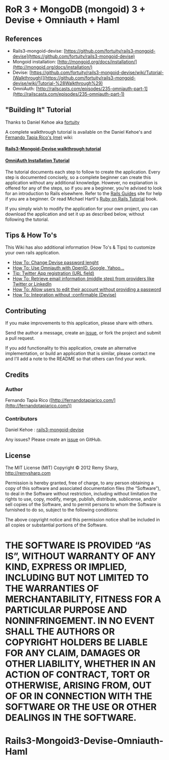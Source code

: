 # RoR 3 + MongoDB (mongoid) 3 + Devise + Omniauth + Haml 

## References

* Rails3-mongoid-devise: [https://github.com/fortuity/rails3-mongoid-devise](https://github.com/fortuity/rails3-mongoid-devise)
* Mongoid installation: [http://mongoid.org/docs/installation/](http://mongoid.org/docs/installation/)
* Devise: [https://github.com/fortuity/rails3-mongoid-devise/wiki/Tutorial-(Walkthrough)](https://github.com/fortuity/rails3-mongoid-devise/wiki/Tutorial-%28Walkthrough%29)
* OmniAuth: [http://railscasts.com/episodes/235-omniauth-part-1](http://railscasts.com/episodes/235-omniauth-part-1)

## "Building It" Tutorial 

Thanks to Daniel Kehoe aka [fortuity](https://github.com/fortuity)

A complete walkthrough tutorial is available on the Daniel Kehoe's and [Fernando Tapia Rico's (me)](http://fernandotapiarico.com) wiki:

#### [Rails3-Mongoid-Devise walkthrough tutorial](http://github.com/fortuity/rails3-mongoid-devise/wiki/Tutorial-%28Walkthrough%29)

#### [OmniAuth Installation Tutorial](https://github.com/fertapric/rails3-mongoid-devise-omniauth/wiki/OmniAuth-Installation-Tutorial)

The tutorial documents each step to follow to create the application. 
Every step is documented concisely, so a complete beginner can create this application without any additional knowledge. 
However, no explanation is offered for any of the steps, so if you are a beginner, you’re advised to look for an introduction to Rails elsewhere. 
Refer to the [Rails Guides](http://guides.rubyonrails.info/) site for help if you are a beginner. 
Or read Michael Hartl's [Ruby on Rails Tutorial](http://railstutorial.org/) book.

If you simply wish to modify the application for your own project, you can download the application and set it up as described below, without following the tutorial.


## Tips & How To's

This Wiki has also additional information (How To's & Tips) to customize your own rails application.
* [How To: Change Devise password lenght](https://github.com/fertapric/rails3-mongoid-devise-omniauth/wiki/How-To:-Change-Devise-password-lenght)
* [How To: Use Omniauth with OpenID, Google, Yahoo...](https://github.com/fertapric/rails3-mongoid-devise-omniauth/wiki/How-To:-Use-Omniauth-with-OpenID,-Google,-Yahoo...)
* [Tip: Twitter App registration (URL field)](https://github.com/fertapric/rails3-mongoid-devise-omniauth/wiki/Tip:-Twitter-App-registration-(URL-field))
* [How To: Retrieve email information (middle step) from providers like Twitter or LinkedIn](https://github.com/fertapric/rails3-mongoid-devise-omniauth/wiki/How-To:-Retrieve-email-information-(middle-step)-from-providers-like-Twitter-or-LinkedIn)
* [How To: Allow users to edit their account without providing a password](https://github.com/fertapric/rails3-mongoid-devise-omniauth/wiki/How-To:-Allow-users-to-edit-their-account-without-providing-a-password)
* [How To: Integration without :confirmable (Devise)](https://github.com/fertapric/rails3-mongoid-devise-omniauth/wiki/Integration-without-:confirmable-(Devise))


## Contributing

If you make improvements to this application, please share with others.

Send the author a message, create an [issue](https://github.com/fertapric/rails3-mongoid-devise-omniauth/issues), or fork the project and submit a pull request.

If you add functionality to this application, create an alternative implementation, or build an application that is similar, please contact me and I'll add a note to the README so that others can find your work.

## Credits

### Author

Fernando Tapia Rico ([http://fernandotapiarico.com/](http://fernandotapiarico.com/))

### Contributors

Daniel Kehoe : [rails3-mongoid-devise](https://github.com/fortuity/rails3-mongoid-devise)

Any issues? Please create an [issue](https://github.com/fertapric/rails3-mongoid-devise-omniauth/issues) on GitHub.

## License

The MIT License (MIT)
Copyright © 2012 Remy Sharp, http://remysharp.com

Permission is hereby granted, free of charge, to any person obtaining a copy of this software and associated documentation files (the “Software”), to deal in the Software without restriction, including without limitation the rights to use, copy, modify, merge, publish, distribute, sublicense, and/or sell copies of the Software, and to permit persons to whom the Software is furnished to do so, subject to the following conditions:

The above copyright notice and this permission notice shall be included in all copies or substantial portions of the Software.

THE SOFTWARE IS PROVIDED “AS IS”, WITHOUT WARRANTY OF ANY KIND, EXPRESS OR IMPLIED, INCLUDING BUT NOT LIMITED TO THE WARRANTIES OF MERCHANTABILITY, FITNESS FOR A PARTICULAR PURPOSE AND NONINFRINGEMENT. IN NO EVENT SHALL THE AUTHORS OR COPYRIGHT HOLDERS BE LIABLE FOR ANY CLAIM, DAMAGES OR OTHER LIABILITY, WHETHER IN AN ACTION OF CONTRACT, TORT OR OTHERWISE, ARISING FROM, OUT OF OR IN CONNECTION WITH THE SOFTWARE OR THE USE OR OTHER DEALINGS IN THE SOFTWARE.
=======
Rails3-Mongoid3-Devise-Omniauth-Haml
====================================

